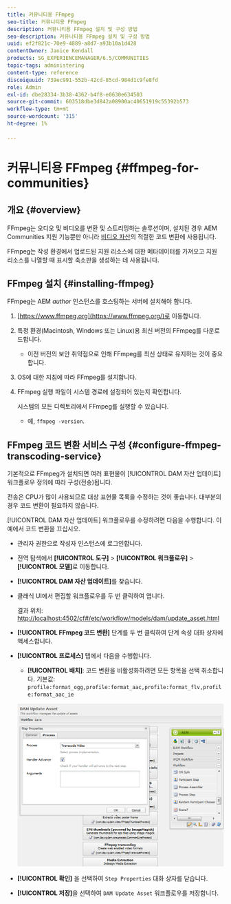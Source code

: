 ```yaml
---
title: 커뮤니티용 FFmpeg
seo-title: 커뮤니티용 FFmpeg
description: 커뮤니티용 FFmpeg 설치 및 구성 방법
seo-description: 커뮤니티용 FFmpeg 설치 및 구성 방법
uuid: ef2f821c-70e9-4889-a8d7-a93b10a1d428
contentOwner: Janice Kendall
products: SG_EXPERIENCEMANAGER/6.5/COMMUNITIES
topic-tags: administering
content-type: reference
discoiquuid: 739ec991-552b-42cd-85cd-984d1c9fe8fd
role: Admin
exl-id: dbe28334-3b38-4362-b4f8-e0630e634503
source-git-commit: 603518dbe3d842a08900ac40651919c55392b573
workflow-type: tm+mt
source-wordcount: '315'
ht-degree: 1%

---
```


# 커뮤니티용 FFmpeg {#ffmpeg-for-communities}

## 개요 {#overview}

FFmpeg는 오디오 및 비디오를 변환 및 스트리밍하는 솔루션이며, 설치된 경우 AEM Communities 지원 기능뿐만 아니라 [비디오 자산](../../help/sites-authoring/default-components-foundation.md#video)의 적절한 코드 변환에 사용됩니다.

FFmpeg는 작성 환경에서 업로드된 지원 리소스에 대한 메타데이터를 가져오고 지원 리소스를 나열할 때 표시할 축소판을 생성하는 데 사용됩니다.

## FFmpeg 설치 {#installing-ffmpeg}

FFmpeg는 AEM *author* 인스턴스를 호스팅하는 서버에 설치해야 합니다.

1. [https://www.ffmpeg.org](https://www.ffmpeg.org/)로 이동합니다.
1. 특정 환경(Macintosh, Windows 또는 Linux)용 최신 버전의 FFmpeg를 다운로드합니다.

   * 이전 버전의 보안 취약점으로 인해 FFmpeg를 최신 상태로 유지하는 것이 중요합니다.

1. OS에 대한 지침에 따라 FFmpeg를 설치합니다.

1. FFmpeg 실행 파일이 시스템 경로에 설정되어 있는지 확인합니다.

   시스템의 모든 디렉토리에서 FFmpeg를 실행할 수 있습니다.

   * 예, `ffmpeg -version`.

## FFmpeg 코드 변환 서비스 구성 {#configure-ffmpeg-transcoding-service}

기본적으로 FFmpeg가 설치되면 여러 표현물이 [!UICONTROL DAM 자산 업데이트] 워크플로우 정의에 따라 구성(전송)됩니다.

전송은 CPU가 많이 사용되므로 대상 표현물 목록을 수정하는 것이 좋습니다. 대부분의 경우 코드 변환이 필요하지 않습니다.

[!UICONTROL DAM 자산 업데이트] 워크플로우를 수정하려면 다음을 수행합니다. 이 예에서 코드 변환을 끄십시오.

* 관리자 권한으로 작성자 인스턴스에 로그인합니다.
* 전역 탐색에서 **[!UICONTROL 도구]** > **[!UICONTROL 워크플로우]** > **[!UICONTROL 모델]**&#x200B;로 이동합니다.
* **[!UICONTROL DAM 자산 업데이트]**&#x200B;를 찾습니다.
* 클래식 UI에서 편집할 워크플로우를 두 번 클릭하여 엽니다.

   결과 위치: [http://localhost:4502/cf#/etc/workflow/models/dam/update_asset.html](http://localhost:4502/cf#/etc/workflow/models/dam/update_asset.html)

* **[!UICONTROL FFmpeg 코드 변환]** 단계를 두 번 클릭하여 단계 속성 대화 상자에 액세스합니다.
* **[!UICONTROL 프로세스]** 탭에서 다음을 수행합니다.

   * **[!UICONTROL 배치]**: 코드 변환을 비활성화하려면 모든 항목을 선택 취소합니다. 기본값:  `profile:format_ogg,profile:format_aac,profile:format_flv,profile:format_aac_ie`

   ![configure-ffmpeg](assets/configure-ffmpeg.png)

* **[!UICONTROL 확인]** 을 선택하여 `Step Properties` 대화 상자를 닫습니다.

* **[!UICONTROL 저장]**&#x200B;을 선택하여 `DAM Update Asset` 워크플로우를 저장합니다.
